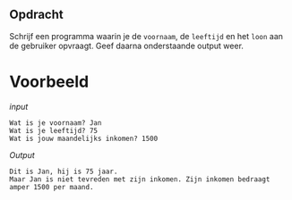 ## Opdracht

Schrijf een programma waarin je de `voornaam`, de `leeftijd` en het `loon` aan de gebruiker opvraagt. Geef daarna onderstaande output weer.

# Voorbeeld

*input*
```
Wat is je voornaam? Jan
Wat is je leeftijd? 75
Wat is jouw maandelijks inkomen? 1500

```

*Output*
```
Dit is Jan, hij is 75 jaar.
Maar Jan is niet tevreden met zijn inkomen. Zijn inkomen bedraagt amper 1500 per maand.
```